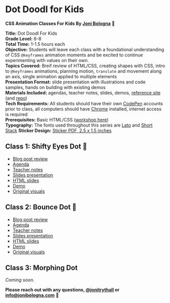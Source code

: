 # Dot Doodl for Kids
**CSS Animation Classes For Kids By [Joni Bologna](http://jonibologna.com/)** 🐷

**Title:** Dot Doodl For Kids<br>
**Grade Level:** 6-8<br>
**Total Time:** 1-1.5 hours each<br>
**Objective:** Students will leave each class with a foundational understanding of CSS `@keyframes` animation moments and be excited to continue experimenting with values on their own.<br> 
**Topics Covered:** Breif review of HTML/CSS, creating shapes with CSS, intro to `@keyframes` animations, planning motion, `translate` and movement along an axis, single animation applied to multiple elements<br>
**Presentation Format:** slide presentation with illustrations and code samples, hands on building with existing demos<br>
**Materials Included:** agendas, teacher notes, slides, demos, [reference site](http://www.dotdoodl.com/) (and [repo](https://github.com/jonitrythall/dotdoodl))<br> 
**Tech Requirements:** All students should have their own [CodePen](http://codepen.io/) accounts prior to class, all computers should have [Chrome](https://www.google.com/chrome/) installed, internet access is required<br>
**Prerequisites:** Basic HTML/CSS ([workshop here](https://github.com/jonitrythall/tutstownworkshop))<br>
**Typography:** The fonts used throughout this series are [Lato](https://fonts.google.com/specimen/Lato) and [Short Stack](https://fonts.google.com/specimen/Short+Stack)
**Sticker Design:** [Sticker PDF, 2.5 x 1.5 inches](https://github.com/jonitrythall/dotdoodl-kid-classes/blob/master/doodl-stickers.pdf)

## Class 1: Shifty Eyes Dot 🔵

* [Blog post review](http://jonibologna.com/css-animation-classes-for-kids-class-1/)
* [Agenda](https://docs.google.com/document/d/1rv8SkQwUP-PGetV-ByROscOrxmsI6re2dkUQq3-cZl4/edit?usp=sharing)
* [Teacher notes](https://docs.google.com/document/d/1q3igOFoHnfXRRegRSzs1qnfhNhNAqFegTqsQqBSZfMA/edit?usp=sharing)
* [Slides presentation](http://slides.com/jonibologna/intro-to-css-animation-1-kids#/)
* [HTML slides](https://github.com/jonitrythall/dotdoodl-kid-classes/blob/master/class-one-slides.html)
* [Demo](http://codepen.io/jonitrythall/pen/GrWPoX/)
* [Original visuals](https://github.com/jonitrythall/dotdoodl-kid-classes/tree/master/class1-original-visuals)

## Class 2: Bounce Dot 🔵
* [Blog post review](http://jonibologna.com/css-animation-classes-for-kids-class-2/)
* [Agenda](https://docs.google.com/document/d/1MnEX15ES3zzLKcoE4lXyH_ut_bCCIyjVe8dwIOlp_yc/edit)
* [Teacher notes](https://docs.google.com/document/d/180tCBkWLGJw-M-oEj5G1MYPcWUlvnrTwniKlntMJkQc/edit)
* [Slides presentation](http://slides.com/jonibologna/intro-to-css-animation-2-kids#/)
* [HTML slides](https://github.com/jonitrythall/dotdoodl-kid-classes/blob/master/class-two-slides.html)
* [Demo](http://codepen.io/jonitrythall/pen/xggROe)
* [Original visuals](https://github.com/jonitrythall/dotdoodl-kid-classes/tree/master/class2-original-visuals)

## Class 3: Morphing Dot
*Coming soon.*


**Please reach out with any questions, [@jonitrythall](https://twitter.com/JoniTrythall) or info@jonibologna.com** 👋
